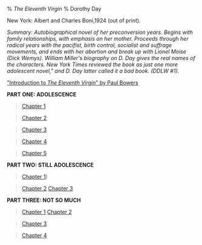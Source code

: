 % *The Eleventh Virgin*
% Dorothy Day

New York: Albert and Charles Boni,1924 (out of print).

*Summary: Autobiographical novel of her preconversion years. Begins with
family relationships, with emphasis on her mother. Proceeds through her
radical years with the pacifist, birth control, socialist and suffrage
movements, and ends with her abortion and break up with Lionel Moise
(Dick Wemys). William Miller's biography on D. Day gives the real names
of the characters. New York Times reviewed the book as just one more
adolescent novel," and D. Day latter called it a bad book. (DDLW \#1).*

["Introduction to *The Eleventh Virgin*" by Paul
Bowers](http://www.catholicworker.org/pages/eleventh-virgin-intro.html)

**PART ONE: ADOLESCENCE**  

>[Chapter 1](http://www.catholicworker.org/dorothyday/articles/870.html)

>[Chapter 2](http://www.catholicworker.org/dorothyday/articles/871.html)

>[Chapter 3](http://www.catholicworker.org/dorothyday/articles/872.html)

>[Chapter 4](http://www.catholicworker.org/dorothyday/articles/873.html)

>[Chapter 5](http://www.catholicworker.org/dorothyday/articles/874.html)

**PART TWO: STILL ADOLESCENCE**

>[Chapter 1](http://www.catholicworker.org/dorothyday/articles/875.html))

>[Chapter 2](http://www.catholicworker.org/dorothyday/articles/876.html)
>[Chapter 3](http://www.catholicworker.org/dorothyday/articles/877.html)

**PART THREE: NOT SO MUCH**

>[Chapter 1](http://www.catholicworker.org/dorothyday/articles/878.html)
>[Chapter 2](http://www.catholicworker.org/dorothyday/articles/879.html)

>[Chapter 3](http://www.catholicworker.org/dorothyday/articles/880.html)

>[Chapter 4](http://www.catholicworker.org/dorothyday/articles/881.html)
